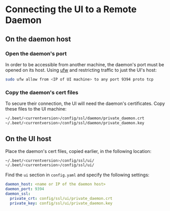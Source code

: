 # Connecting the UI to a Remote Daemon

## On the daemon host

### Open the daemon's port

In order to be accessible from another machine, the daemon's port must be opened on its host. Using [ufw](https://help.ubuntu.com/community/UFW) and restricting traffic to just the UI's host:

````bash
sudo ufw allow from <IP of UI machine> to any port 9394 proto tcp
````

### Copy the daemon's cert files

To secure their connection, the UI will need the daemon's certificates. Copy these files to the UI machine:

````bash
~/.beet/<currentversion>/config/ssl/daemon/private_daemon.crt
~/.beet/<currentversion>/config/ssl/daemon/private_daemon.key
````

## On the UI host

Place the daemon's cert files, copied earlier, in the following location:

````bash
~/.beet/<currentversion>/config/ssl/ui/
~/.beet/<currentversion>/config/ssl/ui/
````

Find the `ui` section in `config.yaml` and specify the following settings:

````yaml
daemon_host: <name or IP of the daemon host>
daemon_port: 9394
daemon_ssl:
  private_crt: config/ssl/ui/private_daemon.crt
  private_key: config/ssl/ui/private_daemon.key
````
